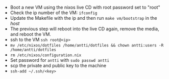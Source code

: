 * Boot a new VM using the nixos live CD with root password set to "root"
* Check the ip number of the VM: `ifconfig`
* Update the Makefile with the ip and then run `make vm/bootstrap` in the _host_
* The previous step will reboot into the live CD again, remove the media, and reboot the VM.
* ssh to the VM `ssh root@<ip>`
* `mv /etc/nixos/dotfiles /home/antti/dotfiles && chown antti:users -R /home/antti/dotfiles`
* `rm /etc/nixos/configuration.nix`
* Set password for `antti` with `sudo passwd antti`
* scp the private and public key to the machine
* `ssh-add ~/.ssh/<key>`
